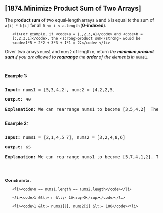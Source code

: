 ## [1874.Minimize Product Sum of Two Arrays]
<p>The <b>product sum </b>of two equal-length arrays <code>a</code> and <code>b</code> is equal to the sum of <code>a[i] * b[i]</code> for all <code>0 &lt;= i &lt; a.length</code> (<strong>0-indexed</strong>).</p>

<ul>
	<li>For example, if <code>a = [1,2,3,4]</code> and <code>b = [5,2,3,1]</code>, the <strong>product sum</strong> would be <code>1*5 + 2*2 + 3*3 + 4*1 = 22</code>.</li>
</ul>

<p>Given two arrays <code>nums1</code> and <code>nums2</code> of length <code>n</code>, return <em>the <strong>minimum product sum</strong> if you are allowed to <strong>rearrange</strong> the <strong>order</strong> of the elements in </em><code>nums1</code>.&nbsp;</p>

<p>&nbsp;</p>
<p><strong class="example">Example 1:</strong></p>

<pre>
<strong>Input:</strong> nums1 = [5,3,4,2], nums2 = [4,2,2,5]
<strong>Output:</strong> 40
<strong>Explanation:</strong>&nbsp;We can rearrange nums1 to become [3,5,4,2]. The product sum of [3,5,4,2] and [4,2,2,5] is 3*4 + 5*2 + 4*2 + 2*5 = 40.
</pre>

<p><strong class="example">Example 2:</strong></p>

<pre>
<strong>Input:</strong> nums1 = [2,1,4,5,7], nums2 = [3,2,4,8,6]
<strong>Output:</strong> 65
<strong>Explanation: </strong>We can rearrange nums1 to become [5,7,4,1,2]. The product sum of [5,7,4,1,2] and [3,2,4,8,6] is 5*3 + 7*2 + 4*4 + 1*8 + 2*6 = 65.
</pre>

<p>&nbsp;</p>
<p><strong>Constraints:</strong></p>

<ul>
	<li><code>n == nums1.length == nums2.length</code></li>
	<li><code>1 &lt;= n &lt;= 10<sup>5</sup></code></li>
	<li><code>1 &lt;= nums1[i], nums2[i] &lt;= 100</code></li>
</ul>